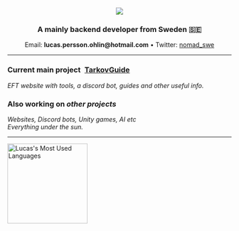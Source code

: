 <h1 align="center">
  <a href="https://git.io/typing-svg">
    <img align src="https://readme-typing-svg.herokuapp.com/?font=Righteous&size=35&center=true&vCenter=true&width=500&height=70&duration=4000&lines=Hello!+;I’m+Lucas+Persson+Öhlin!;&color=349beb&repeat=true" />
  </a>
</h1>
<h3 align="center">A mainly backend developer from Sweden 🇸🇪</h3>
<p align="center">Email: <strong>lucas.persson.ohlin@hotmail.com</strong> • Twitter: <a href="https://x.com/nomad_swe">nomad_swe</a></p>

<hr/>
<h3 align="left">
  Current main project
  <a href="https://tarkovguide.net/" style="margin-left: 5px;">
    <strong>TarkovGuide</strong>
  </a>
</h3>
<i align="center">
  EFT website with tools, a discord bot, guides and other useful info.
</i>
<br/>
<h3 align="left">
  Also working on <i>other projects</i>
</h3>
<i align="center">
  Websites, Discord bots, Unity games, AI etc<br/>Everything under the sun.
</i>
<hr/> 

<div align="left" style="display: flex; flex-wrap: wrap;">
  <img src="https://github-readme-stats.vercel.app/api/top-langs/?username=lucas-ohlin&layout=compact&hide_border=true&langs_count=8&card_width=400" alt="Lucas's Most Used Languages" height="180" style="flex: 1 1 100%; max-width: 48%; margin-bottom: 10px;"/>
  <!-- <img src="https://github-readme-stats.vercel.app/api?username=lucas-ohlin&show_icons=true&theme=transparent" alt="lucas-ohlin" height="180" style="flex: 1 1 100%; max-width: 45%;" /> -->
</div>
